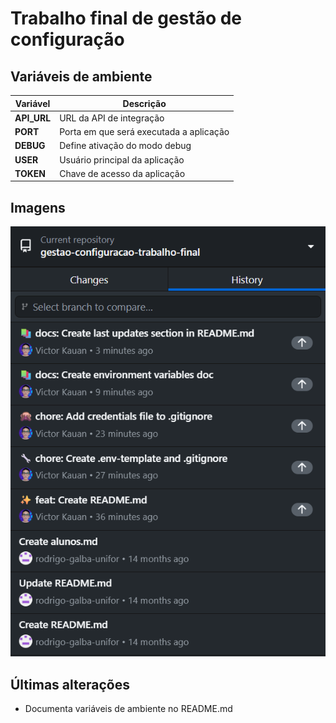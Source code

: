 # Trabalho final de gestão de configuração

## Variáveis de ambiente

| Variável | Descrição |
| - | - |
| **API_URL** | URL da API de integração |
| **PORT** | Porta em que será executada a aplicação |
| **DEBUG** | Define ativação do modo debug |
| **USER** | Usuário principal da aplicação |
| **TOKEN** | Chave de acesso da aplicação |

## Imagens

![Histórico de commits do repositório](./images/log.png)

## Últimas alterações

- Documenta variáveis de ambiente no README.md
